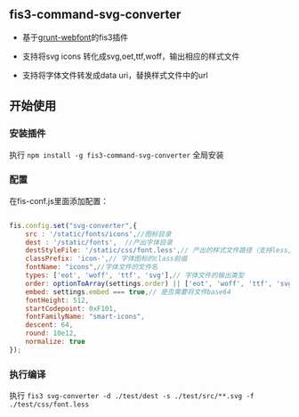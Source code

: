 
## fis3-command-svg-converter

- 基于[grunt-webfont](https://github.com/sapegin/grunt-webfont)的fis3插件

- 支持将svg icons 转化成svg,oet,ttf,woff，输出相应的样式文件

- 支持将字体文件转发成data uri，替换样式文件中的url


## 开始使用

### 安装插件

执行 `npm install -g fis3-command-svg-converter` 全局安装

### 配置

在fis-conf.js里面添加配置：


```javascript

fis.config.set("svg-converter",{
    src : '/static/fonts/icons',//图标目录
    dest : '/static/fonts',  //产出字体目录
    destStyleFile: '/static/css/font.less',// 产出的样式文件路径（支持less,css,sass文件）
    classPrefix: 'icon-',// 字体图标的class前缀
    fontName: "icons",//字体文件的文件名
    types: ['eot', 'woff', 'ttf', 'svg'],// 字体文件的输出类型
    order: optionToArray(settings.order) || ['eot', 'woff', 'ttf', 'svg'],// 样式文件中font face src的顺序
    embed: settings.embed === true,// 是否需要将文件base64
    fontHeight: 512,
    startCodepoint: 0xF101,
    fontFamilyName: "smart-icons",
    descent: 64,
    round: 10e12,
    normalize: true
});

```

### 执行编译

执行 `fis3 svg-converter -d ./test/dest -s ./test/src/**.svg -f ./test/css/font.less`






